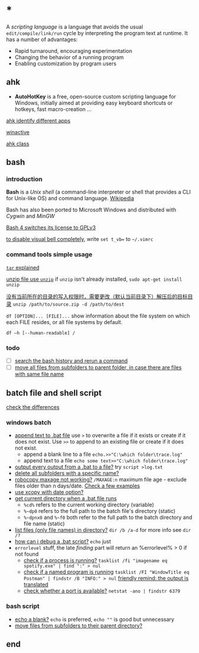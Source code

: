 # *

A _scripting language_ is a language that avoids the usual `edit/compile/link/run` cycle by interpreting the program text at runtime. It has a number of advantages:

  - Rapid turnaround, encouraging experimentation
  - Changing the behavior of a running program
  - Enabling customization by program users

## ahk

- **AutoHotKey** is a free, open-source custom scripting language for Windows, initially aimed at providing easy keyboard shortcuts or hotkeys, fast macro-creation ...

[ahk identify different apps](https://stackoverflow.com/a/16558154/11844003)

[winactive](https://www.reddit.com/r/AutoHotkey/comments/b09l0z/if_winactive_vs_ifwinactive/)

[ahk class](https://stackoverflow.com/questions/45642727/what-is-ahk-class-how-can-i-use-it-for-window-matching)

## bash

### introduction

**Bash** is a _Unix shell_ (a command-line interpreter or shell that provides a CLI for Unix-like OS) and command language. [Wikipedia](https://en.wikipedia.org/wiki/Bash_(Unix_shell))

Bash has also been ported to Microsoft Windows and distributed with _Cygwin_ and _MinGW_

[Bash 4 switches its license to GPLv3](https://apple.stackexchange.com/questions/193411/update-bash-to-version-4-0-on-osx)

[to disable visual bell completely](https://stackoverflow.com/a/5933613/11844003), write `set t_vb=` to `~/.vimrc`

### command tools simple usage

[`tar` explained](https://www.cnblogs.com/end/archive/2011/04/20/2022614.html)

[unzip file use `unzip`](https://askubuntu.com/questions/86849/how-to-unzip-a-zip-file-from-the-terminal) if `unzip` isn't already installed, `sudo apt-get install unzip`

[没有当前所在的目录的写入权限时，需要更改（默认当前目录下）解压后的目标目录](https://www.cnblogs.com/redheat/p/7095893.html) `unzip /path/to/source.zip -d /path/to/dest`

`df [OPTION]... [FILE]...` show information about the file system on which each FILE resides, or all file systems by default.

`df –h [--human-readable] /`

### todo

- [ ] [search the bash history and rerun a command](https://superuser.com/questions/7414/how-can-i-search-the-bash-history-and-rerun-a-command)
- [ ] [move all files from subfolders to parent folder, in case there are files with same file name](https://askubuntu.com/questions/146634/shell-script-to-move-all-files-from-subfolders-to-parent-folder#comment1437214_146643)

## batch file and shell script

[check the differences](https://stackoverflow.com/questions/5079180/what-is-the-difference-between-batch-and-bash-files)

### windows batch

- [append text to .bat file](https://stackoverflow.com/a/5143293/11844003) use `>` to overwrite a file if it exists or create if it does not exist. Use `>>` to append to an existing file or create if it does not exist.
  - append a blank line to a file `echo.>>"C:\which folder\trace.log"`
  - append text to a file `echo some text>>"C:\which folder\trace.log"`
- [output every output from a .bat to a file?](https://stackoverflow.com/questions/27097666/batch-file-output-current-cmd-output-to-log) try `script >log.txt`
- [delete all subfolders with a specific name?](https://stackoverflow.com/questions/25554254/batch-command-to-delete-all-subfolders-with-a-specific-name)
- [robocopy maxage not working?](https://stackoverflow.com/questions/34729746/robocopy-minage-maxage-not-working) `/MAXAGE:n` maximum file age - exclude files older than n days/date. [Check a few examples](https://social.technet.microsoft.com/wiki/contents/articles/1073.robocopy-and-a-few-examples.aspx)
- [use xcopy with date option?](https://stackoverflow.com/a/44264014/11844003)
- [get current directory when a .bat file runs](https://stackoverflow.com/a/4420078/11844003)
  - `%cd%` refers to the current working directory (variable)
  - `%~dp0` refers to the full path to the batch file's directory (static)
  - `%~dpnx0` and `%~f0` both refer to the full path to the batch directory and file name (static)
- [list files (only file names) in directory?](https://stackoverflow.com/questions/23228983/batch-file-list-files-in-directory-only-filenames) `dir /b /a-d` for more info see `dir /?`
- [how can i debug a .bat script?](https://stackoverflow.com/questions/165938/how-can-i-debug-a-bat-script) `echo` just
- `errorlevel` stuff, the late *finding* part will return an %errorlevel% > 0 if not found
  - [check if a process is running?](https://stackoverflow.com/a/15449358/11844003) `tasklist /fi "imagename eq spotify.exe" | find ":" > nul`
  - [check if a named program is running](https://stackoverflow.com/a/62010014/11844003) `tasklist /FI "WindowTitle eq Postman" | findstr /B "INFO:" > nul` [friendly remind: the output is translated](https://stackoverflow.com/questions/15449034/batch-program-to-to-check-if-process-exists#comment52565708_15449358)
  - [check whether a port is available?](https://stackoverflow.com/a/10315609/11844003) `netstat -ano | findstr 6379`

### bash script

- [echo a blank?](https://stackoverflow.com/questions/37052899/what-is-the-preferred-method-to-echo-a-blank-line-in-a-shell-script) `echo` is preferred, `echo ""` is good but unnecessary
- [move files from subfolders to their parent directory?](https://stackoverflow.com/questions/40468979/how-to-move-files-from-subfolders-to-their-parent-directory-unix-terminal)

## end
